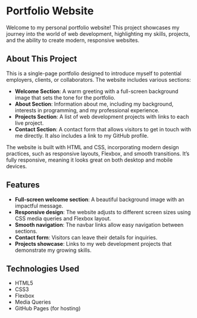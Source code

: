 # Portfolio Website

Welcome to my personal portfolio website! This project showcases my journey into the world of web development, highlighting my skills, projects, and the ability to create modern, responsive websites.

## About This Project

This is a single-page portfolio designed to introduce myself to potential employers, clients, or collaborators. The website includes various sections:

- **Welcome Section**: A warm greeting with a full-screen background image that sets the tone for the portfolio.
- **About Section**: Information about me, including my background, interests in programming, and my professional experience.
- **Projects Section**: A list of web development projects with links to each live project.
- **Contact Section**: A contact form that allows visitors to get in touch with me directly. It also includes a link to my GitHub profile.

The website is built with HTML and CSS, incorporating modern design practices, such as responsive layouts, Flexbox, and smooth transitions. It’s fully responsive, meaning it looks great on both desktop and mobile devices.

## Features

- **Full-screen welcome section**: A beautiful background image with an impactful message.
- **Responsive design**: The website adjusts to different screen sizes using CSS media queries and Flexbox layout.
- **Smooth navigation**: The navbar links allow easy navigation between sections.
- **Contact form**: Visitors can leave their details for inquiries.
- **Projects showcase**: Links to my web development projects that demonstrate my growing skills.

## Technologies Used

- HTML5
- CSS3
- Flexbox
- Media Queries
- GitHub Pages (for hosting)
